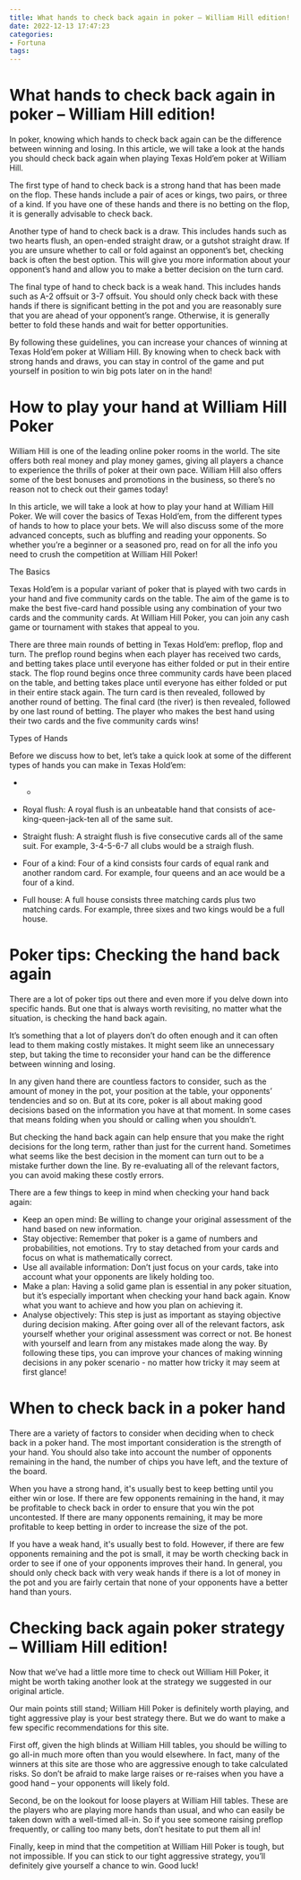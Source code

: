 ```yaml
---
title: What hands to check back again in poker – William Hill edition!
date: 2022-12-13 17:47:23
categories:
- Fortuna
tags:
---
```



#  What hands to check back again in poker – William Hill edition!

In poker, knowing which hands to check back again can be the difference between winning and losing. In this article, we will take a look at the hands you should check back again when playing Texas Hold’em poker at William Hill.

The first type of hand to check back is a strong hand that has been made on the flop. These hands include a pair of aces or kings, two pairs, or three of a kind. If you have one of these hands and there is no betting on the flop, it is generally advisable to check back.

Another type of hand to check back is a draw. This includes hands such as two hearts flush, an open-ended straight draw, or a gutshot straight draw. If you are unsure whether to call or fold against an opponent’s bet, checking back is often the best option. This will give you more information about your opponent’s hand and allow you to make a better decision on the turn card.

The final type of hand to check back is a weak hand. This includes hands such as A-2 offsuit or 3-7 offsuit. You should only check back with these hands if there is significant betting in the pot and you are reasonably sure that you are ahead of your opponent’s range. Otherwise, it is generally better to fold these hands and wait for better opportunities.

By following these guidelines, you can increase your chances of winning at Texas Hold’em poker at William Hill. By knowing when to check back with strong hands and draws, you can stay in control of the game and put yourself in position to win big pots later on in the hand!

#  How to play your hand at William Hill Poker

William Hill is one of the leading online poker rooms in the world. The site offers both real money and play money games, giving all players a chance to experience the thrills of poker at their own pace. William Hill also offers some of the best bonuses and promotions in the business, so there’s no reason not to check out their games today!

In this article, we will take a look at how to play your hand at William Hill Poker. We will cover the basics of Texas Hold’em, from the different types of hands to how to place your bets. We will also discuss some of the more advanced concepts, such as bluffing and reading your opponents. So whether you’re a beginner or a seasoned pro, read on for all the info you need to crush the competition at William Hill Poker!

The Basics

Texas Hold’em is a popular variant of poker that is played with two cards in your hand and five community cards on the table. The aim of the game is to make the best five-card hand possible using any combination of your two cards and the community cards. At William Hill Poker, you can join any cash game or tournament with stakes that appeal to you.

There are three main rounds of betting in Texas Hold’em: preflop, flop and turn. The preflop round begins when each player has received two cards, and betting takes place until everyone has either folded or put in their entire stack. The flop round begins once three community cards have been placed on the table, and betting takes place until everyone has either folded or put in their entire stack again. The turn card is then revealed, followed by another round of betting. The final card (the river) is then revealed, followed by one last round of betting. The player who makes the best hand using their two cards and the five community cards wins!

Types of Hands

Before we discuss how to bet, let’s take a quick look at some of the different types of hands you can make in Texas Hold’em:




*  * 







 

  

  - Royal flush: A royal flush is an unbeatable hand that consists of ace-king-queen-jack-ten all of the same suit.

- Straight flush: A straight flush is five consecutive cards all of the same suit. For example, 3-4-5-6-7 all clubs would be a straigh flush.

- Four of a kind: Four of a kind consists four cards of equal rank and another random card. For example, four queens and an ace would be a four of a kind.

- Full house: A full house consists three matching cards plus two matching cards. For example, three sixes and two kings would be a full house.

#  Poker tips: Checking the hand back again 

There are a lot of poker tips out there and even more if you delve down into specific hands. But one that is always worth revisiting, no matter what the situation, is checking the hand back again.

It’s something that a lot of players don’t do often enough and it can often lead to them making costly mistakes. It might seem like an unnecessary step, but taking the time to reconsider your hand can be the difference between winning and losing.

In any given hand there are countless factors to consider, such as the amount of money in the pot, your position at the table, your opponents’ tendencies and so on. But at its core, poker is all about making good decisions based on the information you have at that moment. In some cases that means folding when you should or calling when you shouldn’t.

But checking the hand back again can help ensure that you make the right decisions for the long term, rather than just for the current hand. Sometimes what seems like the best decision in the moment can turn out to be a mistake further down the line. By re-evaluating all of the relevant factors, you can avoid making these costly errors.

There are a few things to keep in mind when checking your hand back again: 

- Keep an open mind: Be willing to change your original assessment of the hand based on new information.
- Stay objective: Remember that poker is a game of numbers and probabilities, not emotions. Try to stay detached from your cards and focus on what is mathematically correct.
- Use all available information: Don’t just focus on your cards, take into account what your opponents are likely holding too.
- Make a plan: Having a solid game plan is essential in any poker situation, but it’s especially important when checking your hand back again. Know what you want to achieve and how you plan on achieving it. 
- Analyse objectively: This step is just as important as staying objective during decision making. After going over all of the relevant factors, ask yourself whether your original assessment was correct or not. Be honest with yourself and learn from any mistakes made along the way. 
By following these tips, you can improve your chances of making winning decisions in any poker scenario - no matter how tricky it may seem at first glance!

#  When to check back in a poker hand

There are a variety of factors to consider when deciding when to check back in a poker hand. The most important consideration is the strength of your hand. You should also take into account the number of opponents remaining in the hand, the number of chips you have left, and the texture of the board.

When you have a strong hand, it's usually best to keep betting until you either win or lose. If there are few opponents remaining in the hand, it may be profitable to check back in order to ensure that you win the pot uncontested. If there are many opponents remaining, it may be more profitable to keep betting in order to increase the size of the pot.

If you have a weak hand, it's usually best to fold. However, if there are few opponents remaining and the pot is small, it may be worth checking back in order to see if one of your opponents improves their hand. In general, you should only check back with very weak hands if there is a lot of money in the pot and you are fairly certain that none of your opponents have a better hand than yours.

#  Checking back again poker strategy – William Hill edition!

Now that we’ve had a little more time to check out William Hill Poker, it might be worth taking another look at the strategy we suggested in our original article.

Our main points still stand; William Hill Poker is definitely worth playing, and tight aggressive play is your best strategy there. But we do want to make a few specific recommendations for this site.

First off, given the high blinds at William Hill tables, you should be willing to go all-in much more often than you would elsewhere. In fact, many of the winners at this site are those who are aggressive enough to take calculated risks. So don’t be afraid to make large raises or re-raises when you have a good hand – your opponents will likely fold.

Second, be on the lookout for loose players at William Hill tables. These are the players who are playing more hands than usual, and who can easily be taken down with a well-timed all-in. So if you see someone raising preflop frequently, or calling too many bets, don’t hesitate to put them all in!

Finally, keep in mind that the competition at William Hill Poker is tough, but not impossible. If you can stick to our tight aggressive strategy, you’ll definitely give yourself a chance to win. Good luck!
